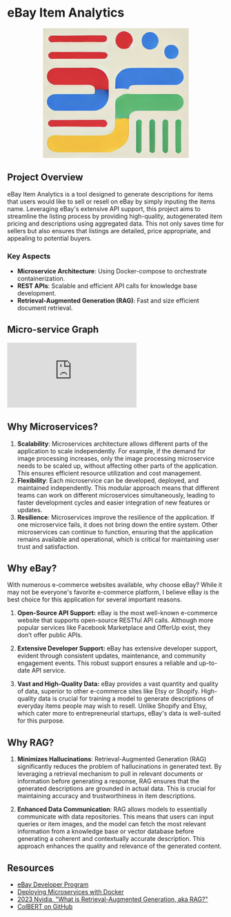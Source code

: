 # eBay Item Analytics

<div style="text-align: center;">
    <img src="./Images/logo.jpg" alt="logo" height=300/>
</div>

## Project Overview

eBay Item Analytics is a tool designed to generate descriptions for items that users would like to sell or resell on eBay by simply inputing the items name. Leveraging eBay's extensive API support, this project aims to streamline the listing process by providing high-quality, autogenerated item pricing and descriptions using aggregated data. This not only saves time for sellers but also ensures that listings are detailed, price appropriate, and appealing to potential buyers.

### Key Aspects
- **Microservice Architecture**: Using Docker-compose to orchestrate containerization.
- **REST APIs**: Scalable and efficient API calls for knowledge base development.
- **Retrieval-Augmented Generation (RAG)**: Fast and size efficient document retrieval.

## Micro-service Graph
![project_graph.pdf](https://github.com/user-attachments/files/15679582/project_graph.pdf)

## Why Microservices?

1.	**Scalability**: Microservices architecture allows different parts of the application to scale independently. For example, if the demand for image processing increases, only the image processing microservice needs to be scaled up, without affecting other parts of the application. This ensures efficient resource utilization and cost management.
2.	**Flexibility**: Each microservice can be developed, deployed, and maintained independently. This modular approach means that different teams can work on different microservices simultaneously, leading to faster development cycles and easier integration of new features or updates.
3.	**Resilience**: Microservices improve the resilience of the application. If one microservice fails, it does not bring down the entire system. Other microservices can continue to function, ensuring that the application remains available and operational, which is critical for maintaining user trust and satisfaction.


## Why eBay?

With numerous e-commerce websites available, why choose eBay? While it may not be everyone's favorite e-commerce platform, I believe eBay is the best choice for this application for several important reasons.

1. **Open-Source API Support:** eBay is the most well-known e-commerce website that supports open-source RESTful API calls. Although more popular services like Facebook Marketplace and OfferUp exist, they don’t offer public APIs.

2. **Extensive Developer Support:** eBay has extensive developer support, evident through consistent updates, maintenance, and community engagement events. This robust support ensures a reliable and up-to-date API service.

3. **Vast and High-Quality Data:** eBay provides a vast quantity and quality of data, superior to other e-commerce sites like Etsy or Shopify. High-quality data is crucial for training a model to generate descriptions of everyday items people may wish to resell. Unlike Shopify and Etsy, which cater more to entrepreneurial startups, eBay's data is well-suited for this purpose.

## Why RAG?
1.	**Minimizes Hallucinations**: Retrieval-Augmented Generation (RAG) significantly reduces the problem of hallucinations in generated text. By leveraging a retrieval mechanism to pull in relevant documents or information before generating a response, RAG ensures that the generated descriptions are grounded in actual data. This is crucial for maintaining accuracy and trustworthiness in item descriptions.

2.	**Enhanced Data Communication**: RAG allows models to essentially communicate with data repositories. This means that users can input queries or item images, and the model can fetch the most relevant information from a knowledge base or vector database before generating a coherent and contextually accurate description. This approach enhances the quality and relevance of the generated content.


## Resources
- [eBay Developer Program](https://developer.ebay.com/develop/get-started)
- [Deploying Microservices with Docker](https://www.linode.com/docs/guides/deploying-microservices-with-docker/)
- [2023 Nvidia, "What is Retrieval-Augmented Generation, aka RAG?"](https://blogs.nvidia.com/blog/what-is-retrieval-augmented-generation/)
- [ColBERT on GitHub](https://github.com/stanford-futuredata/ColBERT?tab=readme-ov-file)



